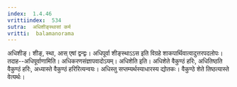 ```yaml
---
index:  1.4.46
vrittiindex:  534
sutra:  अधिशीङ्स्थासां कर्म
vritti:  balamanorama 
---
```


अधिशीङ्। शीङ्, स्था, आस् एषां द्वन्द्वः। अधिपूर्वा शीङ्स्थाऽऽस इति विग्रहे शाकपार्थिवात्वादुत्तरपदलोपः। तदाह--अधिपूर्वाणामिति। अधिकरणसंज्ञापवादोऽयम्। अधिशेति इति। अधिशेते वैकुण्ठं हरिः, अधितिष्ठति वैकुण्ठं हरिः, अध्यास्ते वैकुण्ठं हरिरित्यन्वयः। अधिस्तु सप्तम्यर्थस्याधारस्य द्योतकः। वैकुण्ठे शेते तिष्ठत्यास्ते वेत्यर्थः।

